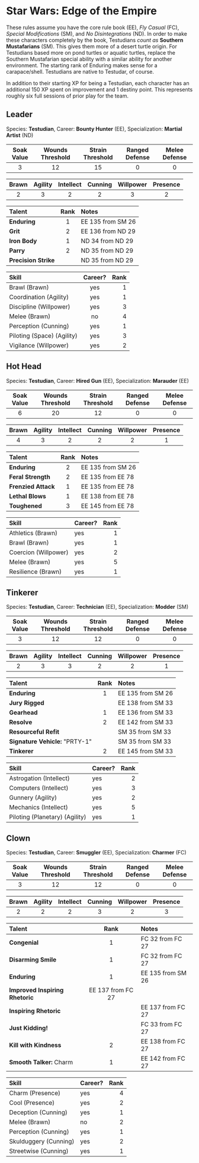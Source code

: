 # Star Wars: Edge of the Empire

These rules assume you have the core rule book (EE), _Fly Casual_ (FC), _Special Modifications_ (SM), and _No Disintegrations_ (ND). In order to make these characters completely by the book, Testudians _count as_ **Southern Mustafarians** (SM). This gives them more of a desert turtle origin. For Testudians based more on pond turtles or aquatic turtles, replace the Southern Mustafarian special ability with a similar ability for another environment. The starting rank of Enduring makes sense for a carapace/shell. Testudians are native to Testudar, of course.

In addition to their starting XP for being a Testudian, each character has an additional 150 XP spent on improvement and 1 destiny point. This represents roughly six full sessions of prior play for the team.

## Leader

Species: **Testudian**, Career: **Bounty Hunter** (EE), Specialization: **Martial Artist** (ND)

| Soak Value | Wounds Threshold | Strain Threshold |  Ranged Defense | Melee Defense |
| :-: | :-: | :-: | :-: | :-: |
| 3 | 12 | 15 | 0 | 0 |

| Brawn| Agility | Intellect | Cunning | Willpower | Presence |
| :---: | :-----: | :-------: | :-----: | :-------: | :------: |
| 2 | 3 | 2 | 2 | 3 | 2 |

| Talent | Rank | Notes |
| :----- | :---: | :---- |
| **Enduring** | 1 | EE 135 from SM 26 |
| **Grit** | 2 | EE 136 from ND 29 |
| **Iron Body** | 1 | ND 34 from ND 29 |
| **Parry** | 2 |ND 35 from ND 29 |
| **Precision Strike** | | ND 35 from ND 29 |

| Skill | Career? | Rank |
| :---- | :------: | ---: |
| Brawl (Brawn) | yes | 1 |
| Coordination (Agility) | yes | 1 |
| Discipline (Willpower) | yes | 3 |
| Melee (Brawn) | no | 4 |
| Perception (Cunning) | yes | 1 |
| Piloting (Space) (Agility) | yes | 3 |
| Vigilance (Willpower) | yes | 2 |

## Hot Head

Species: **Testudian**, Career: **Hired Gun** (EE), Specialization: **Marauder** (EE)

| Soak Value | Wounds Threshold | Strain Threshold |  Ranged Defense | Melee Defense |
| :-: | :-: | :-: | :-: | :-: |
| 6 | 20 | 12 | 0 | 0 |

| Brawn| Agility | Intellect | Cunning | Willpower | Presence |
| :---: | :-----: | :-------: | :-----: | :-------: | :------: |
| 4 | 3 | 2 | 2 | 2 | 1 |

| Talent | Rank | Notes |
| :----- | :---: | :---- |
| **Enduring** | 2 | EE 135 from SM 26 |
| **Feral Strength** | 2 | EE 135 from EE 78 |
| **Frenzied Attack** | 1 | EE 135 from EE 78 |
| **Lethal Blows** | 1 | EE 138 from EE 78 |
| **Toughened** | 3 | EE 145 from EE 78 |

| Skill | Career? | Rank |
| :---- | :------ | ---: |
| Athletics (Brawn) | yes | 1 |
| Brawl (Brawn) | yes | 1 |
| Coercion (Willpower) | yes | 2 |
| Melee (Brawn) | yes | 5 |
| Resilience (Brawn) | yes | 1 |

## Tinkerer

Species: **Testudian**, Career: **Technician** (EE), Specialization: **Modder** (SM)

| Soak Value | Wounds Threshold | Strain Threshold |  Ranged Defense | Melee Defense |
| :-: | :-: | :-: | :-: | :-: |
| 3 | 12 | 12 | 0 | 0 |

| Brawn| Agility | Intellect | Cunning | Willpower | Presence |
| :---: | :-----: | :-------: | :-----: | :-------: | :------: |
| 2 | 3 | 3 | 2 | 2 | 1 |

| Talent | Rank | Notes |
| :----- | :---: | :---- |
| **Enduring** | 1 | EE 135 from SM 26 |
| **Jury Rigged** | | EE 138 from SM 33 |
| **Gearhead** | 1 | EE 136 from SM 33 |
| **Resolve** | 2 | EE 142 from SM 33 |
| **Resourceful Refit** | | SM 35 from SM 33 |
| **Signature Vehicle:** "PRTY-1" | | SM 35 from SM 33 |
| **Tinkerer** | 2 | EE 145 from SM 33 |

| Skill | Career? | Rank |
| :---- | :------ | ---: |
| Astrogation (Intellect) | yes | 2 |
| Computers (Intellect) | yes | 3 |
| Gunnery (Agility) | yes | 2 |
| Mechanics (Intellect) | yes | 5 |
| Piloting (Planetary) (Agility) | yes | 1 |

## Clown

Species: **Testudian**, Career: **Smuggler** (EE), Specialization: **Charmer** (FC)

| Soak Value | Wounds Threshold | Strain Threshold |  Ranged Defense | Melee Defense |
| :-: | :-: | :-: | :-: | :-: |
| 3 | 12 | 12 | 0 | 0 |

| Brawn| Agility | Intellect | Cunning | Willpower | Presence |
| :---: | :-----: | :-------: | :-----: | :-------: | :------: |
| 2 | 2 | 2 | 3 | 2 | 3 |

| Talent | Rank | Notes |
| :----- | :---: | :---- |
| **Congenial** | 1 | FC 32 from FC 27 |
| **Disarming Smile** | 1 | FC 32 from FC 27 |
| **Enduring** | 1 | EE 135 from SM 26 |
| **Improved Inspiring Rhetoric** | EE 137 from FC 27 |
| **Inspiring Rhetoric** |  | EE 137 from FC 27 |
| **Just Kidding!** | | FC 33 from FC 27 |
| **Kill with Kindness** | 2 | EE 138 from FC 27 |
| **Smooth Talker:** Charm | 1 | EE 142 from FC 27 |

| Skill | Career? | Rank |
| :---- | :------ | ---: |
| Charm (Presence) | yes | 4 |
| Cool (Presence) | yes | 2 |
| Deception (Cunning) | yes | 1 |
| Melee (Brawn) | no | 2 |
| Perception (Cunning) | yes | 1 |
| Skulduggery (Cunning) | yes | 2 |
| Streetwise (Cunning) | yes | 1 |
